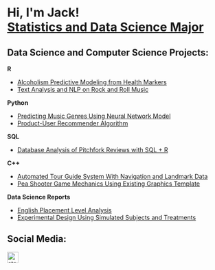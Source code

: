 <h1>Hi, I'm Jack! <br/><a href="www.linkedin.com/in/jack-stapholz-586559303">Statistics and Data Science Major</a>

<h2>Data Science and Computer Science Projects:</h2>

<b>R</b>
  - [Alcoholism Predictive Modeling from Health Markers](https://github.com/staphoja/PredictiveAnalysis)
  - [Text Analysis and NLP on Rock and Roll Music](https://github.com/staphoja/TextAnalysis)

<b>Python</b>
  - [Predicting Music Genres Using Neural Network Model](https://github.com/staphoja/NeuralNetworkModel)
  - [Product-User Recommender Algorithm](https://github.com/staphoja/Sequence-GraphRecommenders)

<b>SQL</b>
  - [Database Analysis of Pitchfork Reviews with SQL + R](https://github.com/staphoja/SQLandRAnalysis)

<b>C++</b>
  - [Automated Tour Guide System With Navigation and Landmark Data](https://github.com/staphoja/AutomatedTourCPP)
  - [Pea Shooter Game Mechanics Using Existing Graphics Template](https://github.com/staphoja/PeaShooterGameCPP)

<b>Data Science Reports</b>
  - [English Placement Level Analysis](https://github.com/staphoja/EnglishPlacementReport)
  - [Experimental Design Using Simulated Subjects and Treatments](https://github.com/staphoja/ExperimentalDesign)

<h2> Social Media:</h2>

[<img align="left" alt="staphoja | LinkedIn" width="26px" src="https://cdn.jsdelivr.net/npm/simple-icons@v3/icons/linkedin.svg" />][linkedin]

[linkedin]: www.linkedin.com/in/jack-stapholz-586559303/
